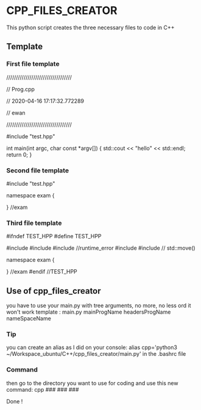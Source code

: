 # CPP_FILES_CREATOR
This python script creates the three necessary files to code in C++

## Template
### First file template
//////////////////////////////////

//	Prog.cpp

//	2020-04-16 17:17:32.772289

//	ewan

//////////////////////////////////

#include "test.hpp"

int main(int argc, char const *argv[])
{
	std::cout << "hello" << std::endl;
	return 0;
}

### Second file template
#include "test.hpp"

namespace exam
{

} //exam

### Third file template
#ifndef TEST_HPP
#define TEST_HPP

#include <vector>
#include <string>
#include <stdexcept> //runtime_error
#include <iostream>
#include <utility> // std::move()

namespace exam
{

} //exam
#endif //TEST_HPP

## Use of cpp_files_creator
you have to use your main.py with tree arguments, no more, no less ord it won't work
template : main.py mainProgName headersProgName nameSpaceName

### Tip
you can create an alias as I did on your console:
alias cpp='python3 ~/Workspace_ubuntu/C++/cpp_files_creator/main.py' in the .bashrc file

### Command
then go to the directory you want to use for coding and use this new command:
cpp ### ### ###

Done !

